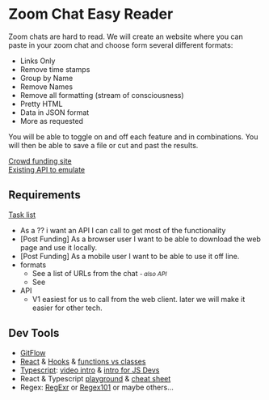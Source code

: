 # Zoom Chat Easy Reader

Zoom chats are hard to read. We will create an website where you can paste in your zoom chat and choose form several different formats:

- Links Only
- Remove time stamps
- Group by Name
- Remove Names
- Remove all formatting (stream of consciousness)
- Pretty HTML
- Data in JSON format
- More as requested

You will be able to toggle on and off each feature and in combinations. You will then be able to save a file or cut and past the results.

[Crowd funding site](https://www.gofundme.com/f/public-zoom-chat-formatter)  
[Existing API to emulate](https://github.com/KeysAndValues/zoomchatter)

## Requirements

[Task list](https://github.com/BentleyDavis/Zoom_Chat_Formatter/projects/1)
- As a ?? i want an API I can call to get most of the functionality
- [Post Funding] As a browser user I want  to be able to download the web page and use it locally.
- [Post Funding] As a mobile user I want to be able to use it off line.
- formats 
  - See a list of URLs from the chat <small><i>- also API</i></small>
  - See 
- API
  - V1 easiest for us to call from the web client. later we will make it easier for other tech.

## Dev Tools 

- [GitFlow](https://datasift.github.io/gitflow/IntroducingGitFlow.html)
- [React](https://reactjs.org/) & [Hooks](https://reactjs.org/docs/hooks-intro.html) & [functions vs classes](https://reactjs.org/docs/state-and-lifecycle.html#converting-a-function-to-a-class)
- [Typescript](https://www.typescriptlang.org/): [video intro](https://youtu.be/zQnBQ4tB3ZA) & [intro for JS Devs](https://www.typescriptlang.org/docs/handbook/typescript-in-5-minutes.html)
- React & Typescript [playground](https://www.typescriptlang.org/play?jsx=2&esModuleInterop=true&e=196#example/typescript-with-react) & [cheat sheet](https://github.com/typescript-cheatsheets/react#reacttypescript-cheatsheets)
- Regex: [RegExr](https://regexr.com/) or [Regex101](https://regex101.com/) or maybe others...
